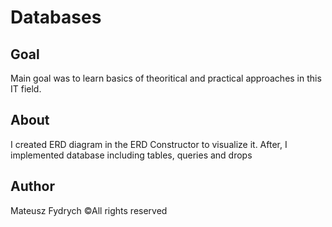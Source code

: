 # Databases
## Goal
Main goal was to learn basics of theoritical and practical approaches in this IT field. 
## About
I created ERD diagram in the ERD Constructor to visualize it. After, I implemented database including tables, queries and drops
## Author
Mateusz Fydrych ©All rights reserved
